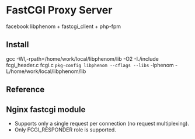 FastCGI Proxy Server
=====================

facebook libphenom + fastcgi_client + php-fpm

Install
--------

gcc -Wl,-rpath=/home/work/local/libphenom/lib -O2 -I./include fcgi_header.c fcgi.c `pkg-config libphenom --cflags --libs` -lphenom -L/home/work/local/libphenom/lib



Reference
---------


Nginx fastcgi module
---------------------

- Supports only a single request per connection (no request multiplexing).
- Only FCGI_RESPONDER role is supported.
